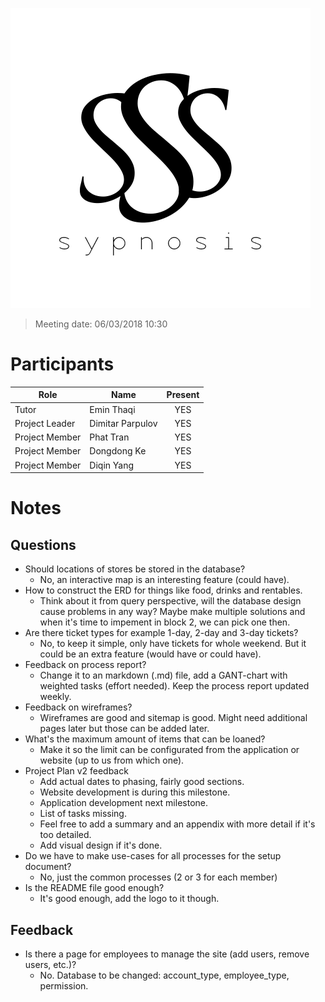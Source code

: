 ![alt text](img/sypnosisLOGO.png)

>Meeting date: 06/03/2018 10:30

Participants
============
| Role | Name | Present |
| ---- | ---- | :-----: |
| Tutor | Emin Thaqi | YES |
| Project Leader | Dimitar Parpulov | YES |
| Project Member | Phat Tran | YES |
| Project Member | Dongdong Ke | YES |
| Project Member | Diqin Yang | YES |

Notes
=====
Questions
---------
- Should locations of stores be stored in the database?
	- No, an interactive map is an interesting feature (could have).
- How to construct the ERD for things like food, drinks and rentables.
	- Think about it from query perspective, will the database design cause problems in any way? Maybe make multiple solutions and when it's time to impement in block 2, we can pick one then.
- Are there ticket types for example 1-day, 2-day and 3-day tickets?
	- No, to keep it simple, only have tickets for whole weekend. But it could be an extra feature (would have or could have).
- Feedback on process report?
	- Change it to an markdown (.md) file, add a GANT-chart with weighted tasks (effort needed). Keep the process report updated weekly.
- Feedback on wireframes?
	- Wireframes are good and sitemap is good. Might need additional pages later but those can be added later.
- What's the maximum amount of items that can be loaned?
	- Make it so the limit can be configurated from the application or website (up to us from which one).
- Project Plan v2 feedback
	- Add actual dates to phasing, fairly good sections.
	- Website development is during this milestone.
	- Application development next milestone.
	- List of tasks missing.
	- Feel free to add a summary and an appendix with more detail if it's too detailed.
	- Add visual design if it's done.
- Do we have to make use-cases for all processes for the setup document?
	- No, just the common processes (2 or 3 for each member)
- Is the README file good enough?
	- It's good enough, add the logo to it though.
	
Feedback
--------
- Is there a page for employees to manage the site (add users, remove users, etc.)?
	- No. Database to be changed: account_type, employee_type, permission.

	